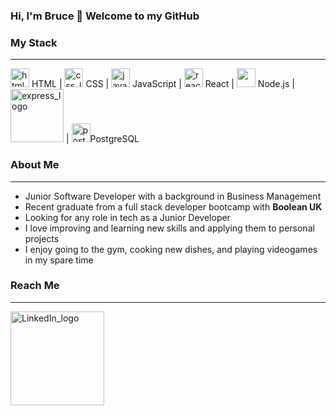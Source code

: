 ### Hi, I'm Bruce 👋 Welcome to my GitHub

<h3>My Stack</h3>
<hr></hr>
<div>
<img src="https://upload.wikimedia.org/wikipedia/commons/thumb/6/61/HTML5_logo_and_wordmark.svg/640px-HTML5_logo_and_wordmark.svg.png" alt="html_logo" width="30px"> HTML | 
<img src="https://cdn-icons-png.flaticon.com/512/919/919826.png" alt="css_logo" width="30px"> CSS |
<img src="https://miro.medium.com/max/1024/1*S-nV902O1yWwpFbxn0P_xA.png" alt="javascript_logo" width="30px"> JavaScript | 
<img src="https://coder.clothing/images/stories/virtuemart/product/reactjs-logo-sticker.jpg" alt="react_logo" width="30px"> React | 
<img src="https://upload.wikimedia.org/wikipedia/commons/thumb/d/d9/Node.js_logo.svg/2560px-Node.js_logo.svg.png" width="30px">  Node.js |
<img src="https://expressjs.com/images/express-facebook-share.png" alt="express_logo" width="85px"> |
<img src="https://upload.wikimedia.org/wikipedia/commons/thumb/2/29/Postgresql_elephant.svg/800px-Postgresql_elephant.svg.png" alt="postgresql_logo" width="30px">PostgreSQL
</div>

<h3>About Me</h3>
<hr></hr>
<ul>
  <li>Junior Software Developer with a background in Business Management</li>
  <li>Recent graduate from a full stack developer bootcamp with <strong>Boolean UK</strong></li>
  <li>Looking for any role in tech as a Junior Developer</li>
  <li>I love improving and learning new skills and applying them to personal projects</li>
  <li>I enjoy going to the gym, cooking new dishes, and playing videogames in my spare time</li>
</ul>

<h3>Reach Me</h3>
<hr></hr>
<img src="https://1000logos.net/wp-content/uploads/2017/03/Font-of-the-LinkedIn-Logo.jpg" alt="LinkedIn_logo" width="150px">

